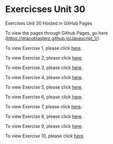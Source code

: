 
# Exercicses Unit 30
Exercises Unit 30 Hosted in GitHub Pages

To view the pages through Github Pages, go here (https://dracoblasterz.github.io/Javascript_1/).

To view Exercise 1, please click [here](./Eje1/Ej1_Javascript.html).

To view Exercise 2, please click [here](./Eje2/Ej2_Javascript.html).

To view Exercise 3, please click [here](./Eje3/Ej3_Javascript.html).

To view Exercise 4, please click [here](./Eje4/Ej4_Javascript.html).

To view Exercise 5, please click [here](./Eje5/Ej5_Javascript.html).

To view Exercise 6, please click [here](./Eje6/Ej6_Javascript.html).

To view Exercise 7, please click [here](./Eje7/Ej7_Javascript.html).

To view Exercise 8, please click [here](./Eje8/Ej8_Javascript.html).

To view Exercise 9, please click [here](./Eje9/Ej9_Javascript.html).

To view Exercise 10, please click [here](./Eje10/Ej10_Javascript.html).
